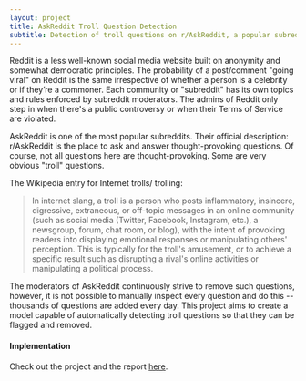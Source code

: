 ```yaml
---
layout: project
title: AskReddit Troll Question Detection
subtitle: Detection of troll questions on r/AskReddit, a popular subreddit
---
```


Reddit is a less well-known social media website built on anonymity and somewhat democratic principles. The probability of a post/comment "going viral" on Reddit is the same irrespective of whether a person is a celebrity or if they’re a commoner. Each community or "subreddit" has its own topics and rules enforced by subreddit moderators. The admins of Reddit only step in when there's a public controversy or when their Terms of Service are violated.

AskReddit is one of the most popular subreddits. Their official description: r/AskReddit is the place to ask and answer thought-provoking questions. Of course, not all questions here are thought-provoking. Some are very obvious "troll" questions.

The Wikipedia entry for Internet trolls/ trolling:

> In internet slang, a troll is a person who posts inflammatory, insincere, digressive, extraneous, or off-topic messages in an online community (such as social media (Twitter, Facebook, Instagram, etc.), a newsgroup, forum, chat room, or blog), with the intent of provoking readers into displaying emotional responses or manipulating others' perception. This is typically for the troll's amusement, or to achieve a specific result such as disrupting a rival's online activities or manipulating a political process.

The moderators of AskReddit continuously strive to remove such questions, however, it is not possible to manually inspect every question and do this -- thousands of questions are added every day. This project aims to create a model capable of automatically detecting troll questions so that they can be flagged and removed.


#### Implementation

Check out the project and the report [here](https://github.com/shrey27tri01/troll-question-detection).